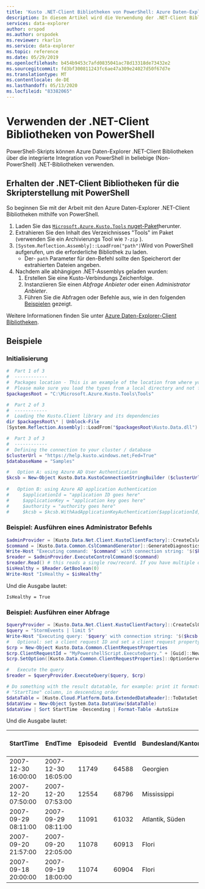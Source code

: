 ```yaml
---
title: 'Kusto .NET-Client Bibliotheken von PowerShell: Azure Daten-Explorer'
description: In diesem Artikel wird die Verwendung der .NET-Client Bibliotheken von PowerShell in Azure Daten-Explorer beschrieben.
services: data-explorer
author: orspod
ms.author: orspodek
ms.reviewer: rkarlin
ms.service: data-explorer
ms.topic: reference
ms.date: 05/29/2019
ms.openlocfilehash: b454b9453c7afd0835041ac78d13318de73432e2
ms.sourcegitcommit: fd3bf300811243fc6ae47a309e24027d50f67d7e
ms.translationtype: MT
ms.contentlocale: de-DE
ms.lasthandoff: 05/13/2020
ms.locfileid: "83382065"
---
```

# <a name="using-the-net-client-libraries-from-powershell"></a>Verwenden der .NET-Client Bibliotheken von PowerShell

PowerShell-Skripts können Azure Daten-Explorer .NET-Client Bibliotheken über die integrierte Integration von PowerShell in beliebige (Non-PowerShell) .NET-Bibliotheken verwenden.

## <a name="getting-the-net-client-libraries-for-scripting-with-powershell"></a>Erhalten der .NET-Client Bibliotheken für die Skripterstellung mit PowerShell

So beginnen Sie mit der Arbeit mit den Azure Daten-Explorer .NET-Client Bibliotheken mithilfe von PowerShell.

1. Laden Sie das [ `Microsoft.Azure.Kusto.Tools` nuget-Paket](https://www.nuget.org/packages/Microsoft.Azure.Kusto.Tools/)herunter.
1. Extrahieren Sie den Inhalt des Verzeichnisses "Tools" im Paket (verwenden Sie ein Archivierungs Tool wie `7-zip` ).
1. `[System.Reflection.Assembly]::LoadFrom("path")`Wird von PowerShell aufgerufen, um die erforderliche Bibliothek zu laden. 
    - Der- `path` Parameter für den-Befehl sollte den Speicherort der extrahierten Dateien angeben.
1. Nachdem alle abhängigen .NET-Assemblys geladen wurden:
   1. Erstellen Sie eine Kusto-Verbindungs Zeichenfolge.
   1. Instanziieren Sie einen *Abfrage Anbieter* oder einen *Administrator Anbieter*.
   1. Führen Sie die Abfragen oder Befehle aus, wie in den folgenden [Beispielen](powershell.md#examples) gezeigt.

Weitere Informationen finden Sie unter [Azure Daten-Explorer-Client Bibliotheken](../netfx/about-kusto-data.md).

## <a name="examples"></a>Beispiele

### <a name="initialization"></a>Initialisierung

```powershell
#  Part 1 of 3
#  ------------
#  Packages location - This is an example of the location from where you extract the Microsoft.Azure.Kusto.Tools package.
#  Please make sure you load the types from a local directory and not from a remote share.
$packagesRoot = "C:\Microsoft.Azure.Kusto.Tools\Tools"

#  Part 2 of 3
#  ------------
#  Loading the Kusto.Client library and its dependencies
dir $packagesRoot\* | Unblock-File
[System.Reflection.Assembly]::LoadFrom("$packagesRoot\Kusto.Data.dll")

#  Part 3 of 3
#  ------------
#  Defining the connection to your cluster / database
$clusterUrl = "https://help.kusto.windows.net;Fed=True"
$databaseName = "Samples"

#   Option A: using Azure AD User Authentication
$kcsb = New-Object Kusto.Data.KustoConnectionStringBuilder ($clusterUrl, $databaseName)
 
#   Option B: using Azure AD application Authentication
#     $applicationId = "application ID goes here"
#     $applicationKey = "application key goes here"
#     $authority = "authority goes here"
#     $kcsb = $kcsb.WithAadApplicationKeyAuthentication($applicationId, $applicationKey, $authority)
```

### <a name="example-running-an-admin-command"></a>Beispiel: Ausführen eines Administrator Befehls

```powershell
$adminProvider = [Kusto.Data.Net.Client.KustoClientFactory]::CreateCslAdminProvider($kcsb)
$command = [Kusto.Data.Common.CslCommandGenerator]::GenerateDiagnosticsShowCommand()
Write-Host "Executing command: '$command' with connection string: '$($kcsb.ToString())'"
$reader = $adminProvider.ExecuteControlCommand($command)
$reader.Read() # this reads a single row/record. If you have multiple ones returned, you can read in a loop 
$isHealthy = $Reader.GetBoolean(0)
Write-Host "IsHealthy = $isHealthy"
```

Und die Ausgabe lautet:
```
IsHealthy = True
```

### <a name="example-running-a-query"></a>Beispiel: Ausführen einer Abfrage

```powershell
$queryProvider = [Kusto.Data.Net.Client.KustoClientFactory]::CreateCslQueryProvider($kcsb)
$query = "StormEvents | limit 5"
Write-Host "Executing query: '$query' with connection string: '$($kcsb.ToString())'"
#   Optional: set a client request ID and set a client request property (e.g. Server Timeout)
$crp = New-Object Kusto.Data.Common.ClientRequestProperties
$crp.ClientRequestId = "MyPowershellScript.ExecuteQuery." + [Guid]::NewGuid().ToString()
$crp.SetOption([Kusto.Data.Common.ClientRequestProperties]::OptionServerTimeout, [TimeSpan]::FromSeconds(30))

#   Execute the query
$reader = $queryProvider.ExecuteQuery($query, $crp)

# Do something with the result datatable, for example: print it formatted as a table, sorted by the 
# "StartTime" column, in descending order
$dataTable = [Kusto.Cloud.Platform.Data.ExtendedDataReader]::ToDataSet($reader).Tables[0]
$dataView = New-Object System.Data.DataView($dataTable)
$dataView | Sort StartTime -Descending | Format-Table -AutoSize
```

Und die Ausgabe lautet:

|StartTime           |EndTime             |Episodeid |EventId |Bundesland/Kanton          |EventType         |Verletzen von Verletzungen |Verletzung indirekt |Deathsdirect |Deathsindirect
|---------           |-------             |--------- |------- |-----          |---------         |-------------- |---------------- |------------ |--------------
|2007-12-30 16:00:00 |2007-12-30 16:05:00 |    11749 |  64588 |Georgien        |Sturm |             0 |               0 |           0 |             0
|2007-12-20 07:50:00 |2007-12-20 07:53:00 |    12554 |  68796 |Mississippi    |Sturm |             0 |               0 |           0 |             0
|2007-09-29 08:11:00 |2007-09-29 08:11:00 |    11091 |  61032 |Atlantik, Süden |Wasser-Spout       |             0 |               0 |           0 |             0
|2007-09-20 21:57:00 |2007-09-20 22:05:00 |    11078 |  60913 |Flori        |Hüterin           |             0 |               0 |           0 |             0
|2007-09-18 20:00:00 |2007-09-19 18:00:00 |    11074 |  60904 |Flori        |Starker Regen        |             0 |               0 |           0 |             0
